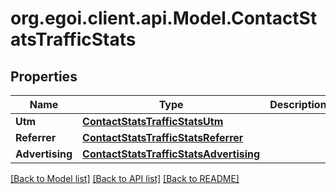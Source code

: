 
# org.egoi.client.api.Model.ContactStatsTrafficStats

## Properties

Name | Type | Description | Notes
------------ | ------------- | ------------- | -------------
**Utm** | [**ContactStatsTrafficStatsUtm**](ContactStatsTrafficStatsUtm.md) |  | [optional] 
**Referrer** | [**ContactStatsTrafficStatsReferrer**](ContactStatsTrafficStatsReferrer.md) |  | [optional] 
**Advertising** | [**ContactStatsTrafficStatsAdvertising**](ContactStatsTrafficStatsAdvertising.md) |  | [optional] 

[[Back to Model list]](../README.md#documentation-for-models)
[[Back to API list]](../README.md#documentation-for-api-endpoints)
[[Back to README]](../README.md)

